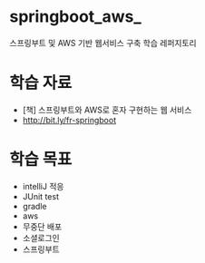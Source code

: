 # springboot_aws_
스프링부트 및 AWS 기반 웹서비스 구축 학습 레퍼지토리

# 학습 자료
- [책] 스프링부트와 AWS로 혼자 구현하는 웹 서비스
- http://bit.ly/fr-springboot 

# 학습 목표
- intelliJ 적응
- JUnit test
- gradle
- aws
- 무중단 배포
- 소셜로그인
- 스프링부트 

